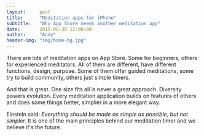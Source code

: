 ```yaml
---
layout:     post
title:      "Meditation apps for iPhone"
subtitle:   "Why App Store needs another meditation app"
date:       2015-08-30 12:00:00
author:     "Andy"
header-img: "img/home-bg.jpg"
---
```


<p>There are lots of meditation apps on App Store. Some for beginners, others for experienced meditators. All of them are different, have different functions, design, purpose. Some of them offer guided meditations, some try to build community, others just simple timers.</p>

<p>And that is great. One size fits all is never a great approach. Diversity powers evolution. Every meditation application builds on features of others and does some things better, simplier in a more elegant way.</p>

<p>Einstein said: <em>Everything should be made as simple as possible, but not simpler.</em> It is one of the main principles behind our meditation timer and we believe it's the future.</p>